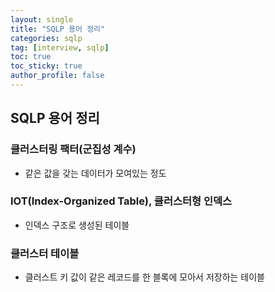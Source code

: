 ```yaml
---
layout: single
title: "SQLP 용어 정리"
categories: sqlp
tag: [interview, sqlp]
toc: true
toc_sticky: true
author_profile: false
---
```

## SQLP 용어 정리



### 클러스터링 팩터(군집성 계수)

* 같은 값을 갖는 데이터가 모여있는 정도



### IOT(Index-Organized Table), 클러스터형 인덱스

* 인덱스 구조로 생성된 테이블



### 클러스터 테이블

* 클러스트 키 값이 같은 레코드를 한 블록에 모아서 저장하는 테이블







